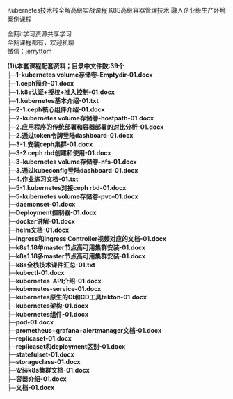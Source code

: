 Kubernetes技术栈全解高级实战课程 K8S高级容器管理技术 融入企业级生产环境案例课程

全网it学习资源共享学习<br>全网课程都有，欢迎私聊<br>微信：jerryttom<br>

<strong>(1)\本套课程配套资料；目录中文件数:39个</strong><br> <strong>├─1-kubernetes volume存储卷-Emptydir-01.docx</strong><br> <strong>├─1.ceph简介-01.docx</strong><br> <strong>├─1.k8s认证+授权+准入控制-01.docx</strong><br> <strong>├─1.kubernetes基本介绍-01.txt</strong><br> <strong>├─2-1.ceph核心组件介绍-01.docx</strong><br> <strong>├─2-kubernetes volume存储卷-hostpath-01.docx</strong><br> <strong>├─2.应用程序的传统部署和容器部署的对比分析-01.docx</strong><br> <strong>├─2.通过token令牌登陆dashboard-01.docx</strong><br> <strong>├─3-1.安装ceph集群-01.docx</strong><br> <strong>├─3-2 ceph rbd创建和使用-01.docx</strong><br> <strong>├─3-kubernetes volume存储卷-nfs-01.docx</strong><br> <strong>├─3.通过kubeconfig登陆dashboard-01.docx</strong><br> <strong>├─4.作业练习文档-01.txt</strong><br> <strong>├─5-1.kubernetes对接ceph rbd-01.docx</strong><br> <strong>├─5-kubernetes volume存储卷-pvc–01.docx</strong><br> <strong>├─daemonset-01.docx</strong><br> <strong>├─Deployment控制器-01.docx</strong><br> <strong>├─docker讲解-01.docx</strong><br> <strong>├─helm文档-01.docx</strong><br> <strong>├─Ingress和Ingress Controller视频对应的文档-01.docx</strong><br> <strong>├─k8s1.18单master节点高可用集群安装-01.docx</strong><br> <strong>├─k8s1.18多master节点高可用集群安装-01.docx</strong><br> <strong>├─k8s全栈技术课件汇总-01.txt</strong><br> <strong>├─kubectl-01.docx</strong><br> <strong>├─kubernetes&nbsp;&nbsp;API介绍-01.docx</strong><br> <strong>├─kubernetes-service-01.docx</strong><br> <strong>├─kubernetes原生的CI和CD工具tekton-01.docx</strong><br> <strong>├─kubernetes架构-01.docx</strong><br> <strong>├─kubernetes组件-01.docx</strong><br> <strong>├─pod-01.docx</strong><br> <strong>├─prometheus+grafana+alertmanager文档-01.docx</strong><br> <strong>├─replicaset-01.docx</strong><br> <strong>├─replicaset和deployment区别-01.docx</strong><br> <strong>├─statefulset-01.docx</strong><br> <strong>├─storageclass-01.docx</strong><br> <strong>├─安装k8s集群文档-01.docx</strong><br> <strong>├─容器介绍-01.docx</strong><br> <strong>├─文档-01.docx</strong>